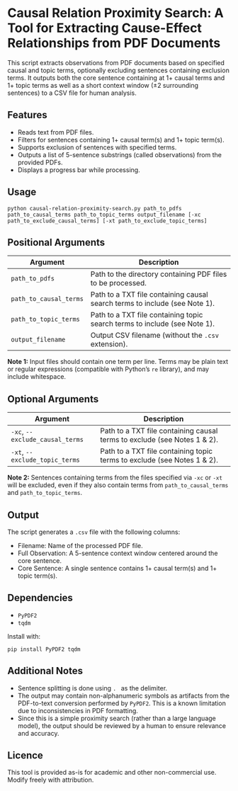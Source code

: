 # Causal Relation Proximity Search: A Tool for Extracting Cause-Effect Relationships from PDF Documents

This script extracts observations from PDF documents based on specified causal and topic terms, optionally excluding sentences containing exclusion terms. It outputs both the core sentence containing at 1+ causal terms and 1+ topic terms as well as a short context window (±2 surrounding sentences) to a CSV file for human analysis.

## Features

* Reads text from PDF files.
* Filters for sentences containing 1+ causal term(s) and 1+ topic term(s).
* Supports exclusion of sentences with specified terms.
* Outputs a list of 5-sentence substrings (called observations) from the provided PDFs.
* Displays a progress bar while processing.

## Usage
```
python causal-relation-proximity-search.py path_to_pdfs path_to_causal_terms path_to_topic_terms output_filename [-xc path_to_exclude_causal_terms] [-xt path_to_exclude_topic_terms]
```

## Positional Arguments

| Argument | Description |
|----|----|
| `path_to_pdfs` | Path to the directory containing PDF files to be processed. |
| `path_to_causal_terms` | Path to a TXT file containing causal search terms to include (see Note 1). |
| `path_to_topic_terms` | Path to a TXT file containing topic search terms to include (see Note 1). |
| `output_filename` | Output CSV filename (without the `.csv` extension).

**Note 1:** Input files should contain one term per line. Terms may be plain text or regular expressions (compatible with Python’s `re` library), and may include whitespace.

## Optional Arguments

| Argument | Description |
|----|----|
| `-xc`, `--exclude_causal_terms` | Path to a TXT file containing causal terms to exclude (see Notes 1 & 2).  |
| `-xt`, `--exclude_topic_terms` | Path to a TXT file containing topic terms to exclude (see Notes 1 & 2).  |

**Note 2:** Sentences containing terms from the files specified via `-xc` or `-xt` will be excluded, even if they also contain terms from `path_to_causal_terms` and `path_to_topic_terms`.

## Output

The script generates a `.csv` file with the following columns:

* Filename: Name of the processed PDF file.
* Full Observation: A 5-sentence context window centered around the core sentence.
* Core Sentence: A single sentence contains 1+ causal term(s) and 1+ topic term(s).

## Dependencies

* `PyPDF2`
* `tqdm`

Install with:
```
pip install PyPDF2 tqdm
```

## Additional Notes
* Sentence splitting is done using `. ` as the delimiter.
* The output may contain non-alphanumeric symbols as artifacts from the PDF-to-text conversion performed by `PyPDF2`. This is a known limitation due to inconsistencies in PDF formatting.
* Since this is a simple proximity search (rather than a large language model), the output should be reviewed by a human to ensure relevance and accuracy.

## Licence

This tool is provided as-is for academic and other non-commercial use. Modify freely with attribution.
